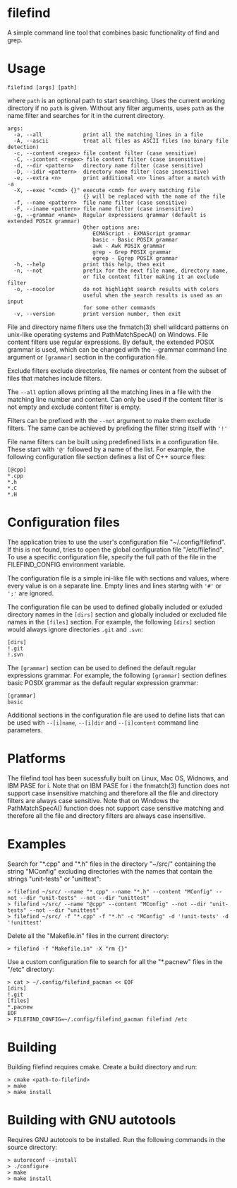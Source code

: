 # filefind
A simple command line tool that combines basic functionality of find and grep.

# Usage
`filefind [args] [path]`

where `path` is an optional path to start searching. Uses the current working directory if no `path` is given. Without any filter arguments, uses `path` as the name filter and searches for it in the current directory.

```
args:
  -a, --all             print all the matching lines in a file
  -A, --ascii           treat all files as ASCII files (no binary file detection)
  -c, --content <regex> file content filter (case sensitive)
  -C, --icontent <regex> file content filter (case insensitive)
  -d, --dir <pattern>   directory name filter (case sensitive)
  -D, --idir <pattern>  directory name filter (case insensitive)
  -e, --extra <n>       print additional <n> lines after a match with -a
  -X, --exec "<cmd> {}" execute <cmd> for every matching file
                        {} will be replaced with the name of the file
  -f, --name <pattern>  file name filter (case sensitive)
  -F, --iname <pattern> file name filter (case insensitive)
  -g, --grammar <name>  Regular expressions grammar (default is extended POSIX grammar)
                        Other options are:
                           ECMAScript - EXMAScript grammar
                           basic - Basic POSIX grammar
                           awk - Awk POSIX grammar
                           grep - Grep POSIX grammar
                           egrep - Egrep POSIX grammar
  -h, --help            print this help, then exit
  -n, --not             prefix for the next file name, directory name,
                        or file content filter making it an exclude filter
  -o, --nocolor         do not highlight search results with colors
                        useful when the search results is used as an input
                        for some other commands
  -v, --version         print version number, then exit
```

File and directory name filters use the fnmatch(3) shell wildcard patterns on unix-like operating systems and PathMatchSpecA() on Windows. File content   filters use regular expressions. By default, the extended POSIX grammar is used, which can be changed with the --grammar command line argument or `[grammar]` section in the configuration file.

Exclude filters exclude directories, file names or content from the subset of files that matches include filters.

The `--all` option allows printing all the matching lines in a file with the matching line number and content. Can only be used if the content filter is not empty and exclude content filter is empty.

Filters can be prefixed with the `--not` argument to make them exclude filters. The same can be achieved by prefixing the filter string itself with `'!'`

File name filters can be built using predefined lists in a configuration file. These start with `'@'` followed by a name of the list. For example, the following configuration file section defines a list of C++ source files:

```
[@cpp]
*.cpp
*.h
*.C
*.H
```
# Configuration files

The application tries to use the user's configuration file "~/.config/filefind". If this is not found, tries to open the global configuration file "/etc/filefind". To use a specific configuration file, specify the full path of the file in the
FILEFIND\_CONFIG environment variable.

The configuration file is a simple ini-like file with sections and values, where every value is on a separate line. Empty lines and lines startng with `'#'` or `';'` are ignored.

The configuration file can be used to defined globally included or exluded directory names in the `[dirs]` section and globally included or excluded file names in the `[files]` section. For example, the following `[dirs]` section would always ignore directories `.git` and `.svn`:
```
[dirs]
!.git
!.svn
```
The `[grammar]` section can be used to defined the default regular expressions grammar. For example, the following `[grammar]` section defines basic POSIX grammar as the default regular expression grammar:
```
[grammar]
basic
```
Additional sections in the configuration file are used to define lists that can be used with `--[i]name`, `--[i]dir` and `--[i]content` command line parameters.

# Platforms

The filefind tool has been sucessfully built on Linux, Mac OS, Widnows, and IBM PASE for i. Note that on IBM PASE for i the fnmatch(3) function does not support case insensitive matching and therefore all the file and directory filters are always case sensitive. Note that on Windows the PathMatchSpecA() function does not support case sensitive matching and therefore all the file and directory filters are always case insensitive.

# Examples

Search for "\*.cpp" and "\*.h" files in the directory "~/src/" containing the string
"MConfig" excluding directories with the names that contain the strings "unit-tests"
or "unittest":

```
> filefind ~/src/ --name "*.cpp" --name "*.h" --content "MConfig" --not --dir "unit-tests" --not --dir "unittest"
> filefind ~/src/ --name "@cpp" --content "MConfig" --not --dir "unit-tests" --not --dir "unittest"
> filefind ~/src/ -f "*.cpp" -f "*.h" -c "MConfig" -d '!unit-tests' -d '!unittest'
```

Delete all the "Makefile.in" files in the current directory:

```
> filefind -f "Makefile.in" -X "rm {}"
```

Use a custom configuration file to search for all the "\*.pacnew" files in the "/etc" directory:

```
> cat > ~/.config/filefind_pacman << EOF
[dirs]
!.git
[files]
*.pacnew
EOF
> FILEFIND_CONFIG=~/.config/filefind_pacman filefind /etc
```

# Building
Building filefind requires cmake. Create a build directory and run:
```
> cmake <path-to-filefind>
> make
> make install
```

# Building with GNU autotools
Requires GNU autotools to be installed. Run the following commands in the source directory:
```
> autoreconf --install
> ./configure
> make
> make install
```
